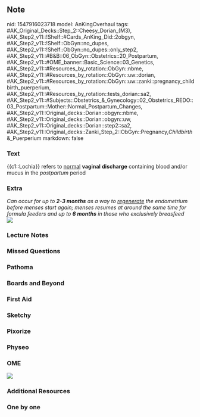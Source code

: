 ## Note
nid: 1547916023718
model: AnKingOverhaul
tags: #AK_Original_Decks::Step_2::Cheesy_Dorian_(M3), #AK_Step2_v11::!Shelf::#Cards_AnKing_Did::2obgyn, #AK_Step2_v11::!Shelf::ObGyn::no_dupes, #AK_Step2_v11::!Shelf::ObGyn::no_dupes::only_step2, #AK_Step2_v11::#B&B::06_ObGyn::Obstetrics::20_Postpartum, #AK_Step2_v11::#OME_banner::Basic_Science::03_Genetics, #AK_Step2_v11::#Resources_by_rotation::ObGyn::nbme, #AK_Step2_v11::#Resources_by_rotation::ObGyn::uw::dorian, #AK_Step2_v11::#Resources_by_rotation::ObGyn::uw::zanki::pregnancy_childbirth_puerperium, #AK_Step2_v11::#Resources_by_rotation::tests_dorian::sa2, #AK_Step2_v11::#Subjects::Obstetrics_&_Gynecology::02_Obstetrics_REDO::03_Postpartum::Mother::Normal_Postpartum_Changes, #AK_Step2_v11::Original_decks::Dorian::obgyn::nbme, #AK_Step2_v11::Original_decks::Dorian::obgyn::uw, #AK_Step2_v11::Original_decks::Dorian::step2::sa2, #AK_Step2_v11::Original_decks::Zanki_Step_2::ObGyn::Pregnancy,_Childbirth_&_Puerperium
markdown: false

### Text
{{c1::Lochia}} refers to <u>normal</u> <b>vaginal</b>
<b>discharge</b> containing blood and/or mucus in the
<i>postpartum</i> period

### Extra
<div>
  <i>Can occur for up to <b>2-3 months</b> as a way to
  <u>regenerate</u> the endometrium before menses start again;
  menses resumes at around the same time for formula feeders and up
  to <b>6 months</b> in those who exclusively breasfeed</i>
</div>
<div>
  <div>
    <i><img src=
    "LunaPads-Cobranded-image-Lochia-flow-chart.jpg"></i>
  </div>
</div>

### Lecture Notes


### Missed Questions


### Pathoma


### Boards and Beyond


### First Aid


### Sketchy


### Pixorize


### Physeo


### OME
<div class="ome-widget">
  <a href="https://onlinemeded.org/spa/obgyn?ref=anki"><img src=
  "_OME_AnkiFlashcards_Topic_4.png"></a>
</div>

### Additional Resources


### One by one

